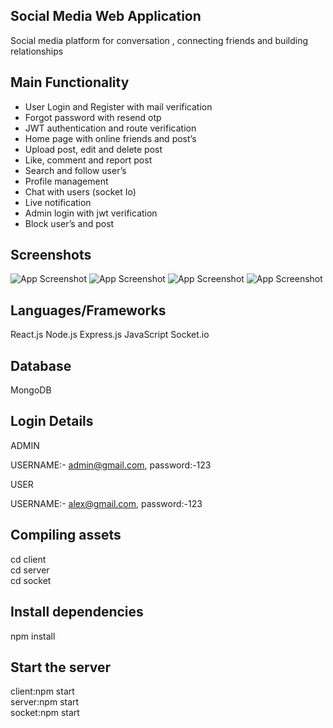 
## Social Media Web Application

Social media platform for conversation , connecting friends and building relationships


## Main Functionality

- User Login and Register with mail verification
- Forgot password with resend otp
- JWT authentication and route verification
- Home page with online friends and post’s
- Upload post, edit and delete post
- Like, comment and report post
- Search and follow user’s
- Profile management
- Chat with users (socket Io)
- Live notification
- Admin login with jwt verification
- Block user’s and post


## Screenshots

![App Screenshot](https://drive.google.com/file/d/1cr3eiQY73OAwJxeCxYf9payfB1QiYrfB/view?usp=sharing)
![App Screenshot](https://drive.google.com/file/d/1n6LhyiQDbqoEKEpkOmORJmb699p52iZG/view?usp=sharing)
![App Screenshot](https://drive.google.com/file/d/1G_DYcfDcgLS99fjoFVZa9KEp-wYgl-gp/view?usp=sharing)
![App Screenshot](https://drive.google.com/file/d/1MyU5XyI2HnDB0uA4Ix08Kug8_xubx8at/view?usp=sharing)


## Languages/Frameworks

React.js Node.js Express.js JavaScript Socket.io

## Database

MongoDB

## Login Details

ADMIN 

USERNAME:- admin@gmail.com,
password:-123

USER

USERNAME:- alex@gmail.com,
password:-123

## Compiling assets

cd client  
  cd server   
  cd socket

  ## Install dependencies

npm install

## Start the server

client:npm start  
  server:npm start  
  socket:npm start